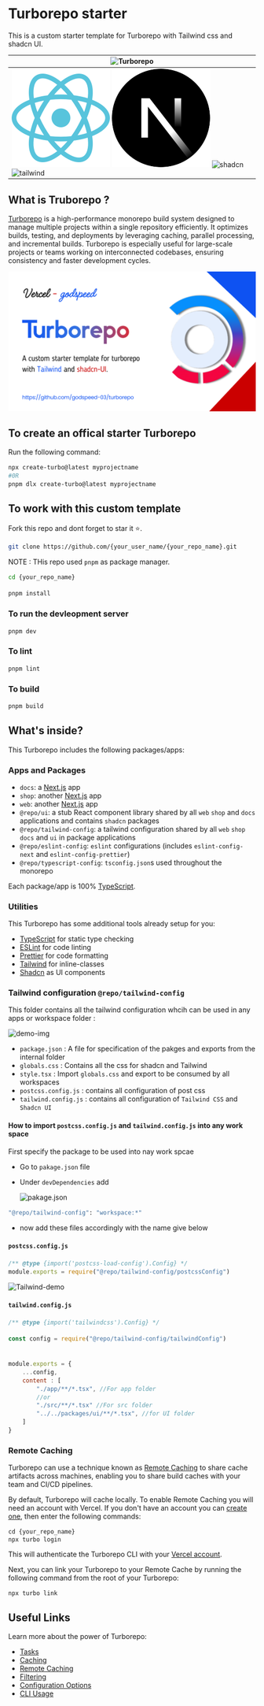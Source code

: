 # Turborepo starter

This is a custom starter template for Turborepo with Tailwind css and shadcn UI.

| ![Turborepo](https://user-images.githubusercontent.com/4060187/106504110-82f58d00-6494-11eb-87b7-a16d4f68bc5a.png) |
|---------------------------------------------------------------------------------------------------------------|
| ![React](./Public/react.svg)  ![Next.js](./Public/next.svg)  ![shadcn](https://avatars.githubusercontent.com/u/139895814?s=100)  ![tailwind](https://avatars.githubusercontent.com/u/67109815?s=100) | 



## What is Truborepo ?

[Turborepo](https://turbo.build) is a high-performance monorepo build system designed to manage multiple projects within a single repository efficiently. It optimizes builds, testing, and deployments by leveraging caching, parallel processing, and incremental builds. Turborepo is especially useful for large-scale projects or teams working on interconnected codebases, ensuring consistency and faster development cycles.

![Turborepo](./Public/Turborepo-banner.png)

## To create an offical starter Turborepo

Run the following command:

```sh
npx create-turbo@latest myprojectname
#0R
pnpm dlx create-turbo@latest myprojectname
```

## To work with this custom template
Fork this repo and dont forget to star it ⭐.

```sh
git clone https://github.com/{your_user_name/{your_repo_name}.git
```
NOTE : THis repo used `pnpm` as package manager.

```sh
cd {your_repo_name}

pnpm install
```
### To run the devleopment server
```sh
pnpm dev
```
### To lint
```sh
pnpm lint
```
### To build
```sh
pnpm build
```



## What's inside?

This Turborepo includes the following packages/apps:

### Apps and Packages

- `docs`: a [Next.js](https://nextjs.org/) app
- `shop`: another [Next.js](https://nextjs.org/) app
- `web`: another [Next.js](https://nextjs.org/) app
- `@repo/ui`: a stub React component library shared by all `web` `shop` and `docs` applications and contains `shadcn` packages
- `@repo/tailwind-config`: a tailwind configuration shared by all `web` `shop` `docs` and `ui` in package applications
- `@repo/eslint-config`: `eslint` configurations (includes `eslint-config-next` and `eslint-config-prettier`)
- `@repo/typescript-config`: `tsconfig.json`s used throughout the monorepo

Each package/app is 100% [TypeScript](https://www.typescriptlang.org/).

### Utilities

This Turborepo has some additional tools already setup for you:

- [TypeScript](https://www.typescriptlang.org/) for static type checking
- [ESLint](https://eslint.org/) for code linting
- [Prettier](https://prettier.io) for code formatting
- [Tailwind](https://tailwindcss.com) for inline-classes
- [Shadcn](https://ui.shadcn.com) as UI components

### Tailwind configuration  `@repo/tailwind-config`
This folder contains all the tailwind configuration whcih can be used in any apps or workspace folder :

![demo-img](https://cdn.hashnode.com/res/hashnode/image/upload/v1732014148887/842ca7f9-91d8-49b6-b79e-35520ce3d476.png)

- `package.json` : A file for specification of the pakges and exports from the internal folder
- `globals.css` : Contains all the css for shadcn and Tailwind
- `style.tsx` : Import `globals.css` and export to be consumed by all workspaces
- `postcss.config.js` : contains all configuration of post css
- `tailwind.config.js` : contains all configuration of `Tailwind CSS` and `Shadcn UI`



#### How to import `postcss.config.js` and `tailwind.config.js` into any work space
First specify the package to be used into nay work spcae
- Go to `pakage.json` file
- Under `devDependencies` add

    ![pakage.json](https://cdn.hashnode.com/res/hashnode/image/upload/v1732018022122/4870cfe0-146f-422a-b952-61d582323882.png)

``` sh
"@repo/tailwind-config": "workspace:*"
```
- now add these files accordingly with the name give below

#### `postcss.config.js` 
``` cjs
/** @type {import('postcss-load-config').Config} */
module.exports = require("@repo/tailwind-config/postcssConfig")

```

![Tailwind-demo](https://cdn.hashnode.com/res/hashnode/image/upload/v1732014719782/7c5bdf37-6582-44db-937b-71cbc8399de6.png)


#### `tailwind.config.js`
``` cjs
/** @type {import('tailwindcss').Config} */

const config = require("@repo/tailwind-config/tailwindConfig")


module.exports = {
    ...config,
    content : [
        "./app/**/*.tsx", //For app folder
        //or
        "./src/**/*.tsx" //For src folder
        "../../packages/ui/**/*.tsx", //for UI folder
    ]
}
```


### Remote Caching

Turborepo can use a technique known as [Remote Caching](https://turbo.build/repo/docs/core-concepts/remote-caching) to share cache artifacts across machines, enabling you to share build caches with your team and CI/CD pipelines.

By default, Turborepo will cache locally. To enable Remote Caching you will need an account with Vercel. If you don't have an account you can [create one](https://vercel.com/signup), then enter the following commands:

```
cd {your_repo_name}
npx turbo login
```

This will authenticate the Turborepo CLI with your [Vercel account](https://vercel.com/docs/concepts/personal-accounts/overview).

Next, you can link your Turborepo to your Remote Cache by running the following command from the root of your Turborepo:

```
npx turbo link
```

## Useful Links

Learn more about the power of Turborepo:

- [Tasks](https://turbo.build/repo/docs/core-concepts/monorepos/running-tasks)
- [Caching](https://turbo.build/repo/docs/core-concepts/caching)
- [Remote Caching](https://turbo.build/repo/docs/core-concepts/remote-caching)
- [Filtering](https://turbo.build/repo/docs/core-concepts/monorepos/filtering)
- [Configuration Options](https://turbo.build/repo/docs/reference/configuration)
- [CLI Usage](https://turbo.build/repo/docs/reference/command-line-reference)
